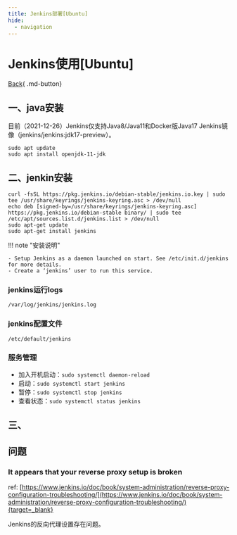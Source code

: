 ```yaml
---
title: Jenkins部署[Ubuntu]
hide:
  - navigation
---
```


# Jenkins使用[Ubuntu]

[Back](/blog/#12月份){ .md-button}

## 一、java安装

目前（2021-12-26）Jenkins仅支持Java8/Java11和Docker版Java17 Jenkins镜像（jenkins/jenkins:jdk17-preview）。

``` shell
sudo apt update
sudo apt install openjdk-11-jdk
```

## 二、jenkin安装
``` shell
curl -fsSL https://pkg.jenkins.io/debian-stable/jenkins.io.key | sudo tee /usr/share/keyrings/jenkins-keyring.asc > /dev/null
echo deb [signed-by=/usr/share/keyrings/jenkins-keyring.asc] https://pkg.jenkins.io/debian-stable binary/ | sudo tee /etc/apt/sources.list.d/jenkins.list > /dev/null
sudo apt-get update
sudo apt-get install jenkins
```

!!! note "安装说明"

    - Setup Jenkins as a daemon launched on start. See /etc/init.d/jenkins for more details.
    - Create a ‘jenkins’ user to run this service.

### jenkins运行logs
`/var/log/jenkins/jenkins.log`

### jenkins配置文件
 `/etc/default/jenkins`

 ### 服务管理
 - 加入开机启动：`sudo systemctl daemon-reload`
 - 启动：`sudo systemctl start jenkins`
 - 暂停：`sudo systemctl stop jenkins`
 - 查看状态：`sudo systemctl status jenkins`

 ## 三、

 ## 问题

### It appears that your reverse proxy setup is broken

ref: [https://www.jenkins.io/doc/book/system-administration/reverse-proxy-configuration-troubleshooting/](https://www.jenkins.io/doc/book/system-administration/reverse-proxy-configuration-troubleshooting/){target=_blank}

Jenkins的反向代理设置存在问题。